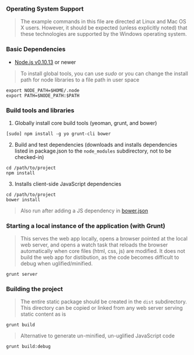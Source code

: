 ### Operating System Support

> The example commands in this file are directed at Linux and Mac OS X users.  However, it should be expected (unless
> explicitly noted) that these technologies are supported by the Windows operating system.

### Basic Dependencies

* [Node.js v0.10.13](http://www.nodejs.org) or newer

> To install global tools, you can use *sudo* or you can change the install path for node libraries to a file path 
> in user space
 
  ```
  export NODE_PATH=$HOME/.node
  export PATH=$NODE_PATH:$PATH
  ```

### Build tools and libraries

1. Globally install core build tools (yeoman, grunt, and bower)
```
[sudo] npm install -g yo grunt-cli bower
```

2. Build and test dependencies (downloads and installs dependencies listed in package.json to the `node_modules` subdirectory, not to be checked-in)
```
cd /path/to/project
npm install
```

3. Installs client-side JavaScript dependencies
```
cd /path/to/project
bower install
```
> Also run after adding a JS dependency in [bower.json](https://github.com/IlyaLab/WebAppBase/blob/master/bower.json)

### Starting a local instance of the application (with Grunt) 
> This serves the web app locally, opens a browser pointed at the local web server, and opens a watch task that 
> reloads the browser automatically when core files (html, css, js) are modified.  It does not build the web app for 
> distibution, as the code becomes difficult to debug when uglified/minified.
```
grunt server
```

### Building the project
> The entire static package should be created in the `dist` subdirectory.  This directory can be copied or linked from any web server serving static content as is
```
grunt build
```

> Alternative to generate un-minified, un-uglified JavaScript code
```
grunt build:debug
```
